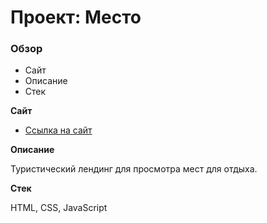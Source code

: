 # Проект: Место

### Обзор

* Сайт
* Описание
* Стек

**Сайт**

* [Ссылка на сайт](https://huriky.github.io/mesto/)

**Описание**

Туристический лендинг для просмотра мест для отдыха. 

**Стек**

HTML, CSS, JavaScript
